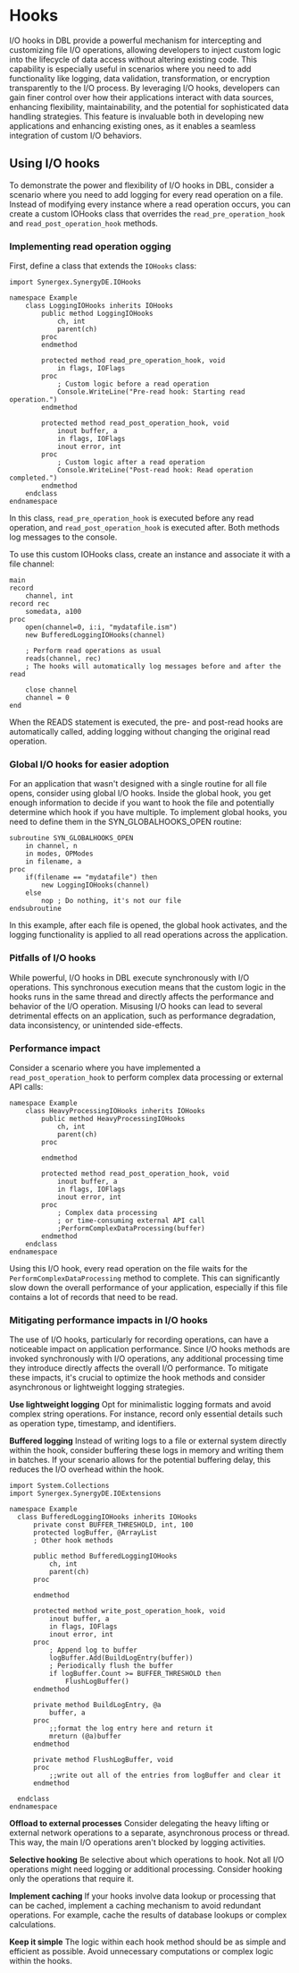 # Hooks
I/O hooks in DBL provide a powerful mechanism for intercepting and customizing file I/O operations, allowing developers to inject custom logic into the lifecycle of data access without altering existing code. This capability is especially useful in scenarios where you need to add functionality like logging, data validation, transformation, or encryption transparently to the I/O process. By leveraging I/O hooks, developers can gain finer control over how their applications interact with data sources, enhancing flexibility, maintainability, and the potential for sophisticated data handling strategies. This feature is invaluable both in developing new applications and enhancing existing ones, as it enables a seamless integration of custom I/O behaviors.

## Using I/O hooks

To demonstrate the power and flexibility of I/O hooks in DBL, consider a scenario where you need to add logging for every read operation on a file. Instead of modifying every instance where a read operation occurs, you can create a custom IOHooks class that overrides the `read_pre_operation_hook` and `read_post_operation_hook` methods.

### Implementing read operation ogging

First, define a class that extends the `IOHooks` class:

```dbl
import Synergex.SynergyDE.IOHooks

namespace Example
    class LoggingIOHooks inherits IOHooks
        public method LoggingIOHooks
            ch, int
            parent(ch)
        proc
        endmethod

        protected method read_pre_operation_hook, void
            in flags, IOFlags
        proc
            ; Custom logic before a read operation
            Console.WriteLine("Pre-read hook: Starting read operation.")
        endmethod

        protected method read_post_operation_hook, void
            inout buffer, a
            in flags, IOFlags
            inout error, int
        proc
            ; Custom logic after a read operation
            Console.WriteLine("Post-read hook: Read operation completed.")
        endmethod
    endclass
endnamespace
```

In this class, `read_pre_operation_hook` is executed before any read operation, and `read_post_operation_hook` is executed after. Both methods log messages to the console.

To use this custom IOHooks class, create an instance and associate it with a file channel:

```dbl
main
record
    channel, int
record rec
    somedata, a100
proc
    open(channel=0, i:i, "mydatafile.ism")
    new BufferedLoggingIOHooks(channel)
    
    ; Perform read operations as usual
    reads(channel, rec)
    ; The hooks will automatically log messages before and after the read

    close channel
    channel = 0
end
```

When the READS statement is executed, the pre- and post-read hooks are automatically called, adding logging without changing the original read operation.

### Global I/O hooks for easier adoption

For an application that wasn't designed with a single routine for all file opens, consider using global I/O hooks. Inside the global hook, you get enough information to decide if you want to hook the file and potentially determine which hook if you have multiple. To implement global hooks, you need to define them in the SYN_GLOBALHOOKS_OPEN routine:

```dbl
subroutine SYN_GLOBALHOOKS_OPEN
    in channel, n
    in modes, OPModes
    in filename, a 
proc
    if(filename == "mydatafile") then
        new LoggingIOHooks(channel)
    else
        nop ; Do nothing, it's not our file
endsubroutine
```

In this example, after each file is opened, the global hook activates, and the logging functionality is applied to all read operations across the application.

### Pitfalls of I/O hooks

While powerful, I/O hooks in DBL execute synchronously with I/O operations. This synchronous execution means that the custom logic in the hooks runs in the same thread and directly affects the performance and behavior of the I/O operation. Misusing I/O hooks can lead to several detrimental effects on an application, such as performance degradation, data inconsistency, or unintended side-effects.

### Performance impact

Consider a scenario where you have implemented a `read_post_operation_hook` to perform complex data processing or external API calls:

```dbl
namespace Example
    class HeavyProcessingIOHooks inherits IOHooks
        public method HeavyProcessingIOHooks
            ch, int
            parent(ch)
        proc

        endmethod

        protected method read_post_operation_hook, void
            inout buffer, a
            in flags, IOFlags
            inout error, int
        proc
            ; Complex data processing
            ; or time-consuming external API call
            ;PerformComplexDataProcessing(buffer)
        endmethod
    endclass
endnamespace
```

Using this I/O hook, every read operation on the file waits for the `PerformComplexDataProcessing` method to complete. This can significantly slow down the overall performance of your application, especially if this file contains a lot of records that need to be read.

### Mitigating performance impacts in I/O hooks

The use of I/O hooks, particularly for recording operations, can have a noticeable impact on application performance. Since I/O hooks methods are invoked synchronously with I/O operations, any additional processing time they introduce directly affects the overall I/O performance. To mitigate these impacts, it's crucial to optimize the hook methods and consider asynchronous or lightweight logging strategies.

**Use lightweight logging** Opt for minimalistic logging formats and avoid complex string operations. For instance, record only essential details such as operation type, timestamp, and identifiers.

**Buffered logging** Instead of writing logs to a file or external system directly within the hook, consider buffering these logs in memory and writing them in batches. If your scenario allows for the potential buffering delay, this reduces the I/O overhead within the hook.

  ```dbl
import System.Collections
import Synergex.SynergyDE.IOExtensions

namespace Example
    class BufferedLoggingIOHooks inherits IOHooks
        private const BUFFER_THRESHOLD, int, 100
        protected logBuffer, @ArrayList
        ; Other hook methods

        public method BufferedLoggingIOHooks
            ch, int
            parent(ch)
        proc

        endmethod

        protected method write_post_operation_hook, void
            inout buffer, a
            in flags, IOFlags
            inout error, int
        proc
            ; Append log to buffer
            logBuffer.Add(BuildLogEntry(buffer))
            ; Periodically flush the buffer
            if logBuffer.Count >= BUFFER_THRESHOLD then
                FlushLogBuffer()
        endmethod

        private method BuildLogEntry, @a
            buffer, a
        proc
            ;;format the log entry here and return it
            mreturn (@a)buffer
        endmethod

        private method FlushLogBuffer, void
        proc
            ;;write out all of the entries from logBuffer and clear it
        endmethod

    endclass
endnamespace
  ```

**Offload to external processes** Consider delegating the heavy lifting or external network operations to a separate, asynchronous process or thread. This way, the main I/O operations aren't blocked by logging activities.

**Selective hooking** Be selective about which operations to hook. Not all I/O operations might need logging or additional processing. Consider hooking only the operations that require it.

**Implement caching** If your hooks involve data lookup or processing that can be cached, implement a caching mechanism to avoid redundant operations. For example, cache the results of database lookups or complex calculations.

**Keep it simple** The logic within each hook method should be as simple and efficient as possible. Avoid unnecessary computations or complex logic within the hooks.



